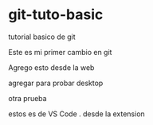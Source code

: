 # git-tuto-basic
tutorial basico de git

Este es mi primer cambio en git

Agrego esto desde la web

agregar para probar desktop

otra prueba

estos es de VS Code . desde la extension